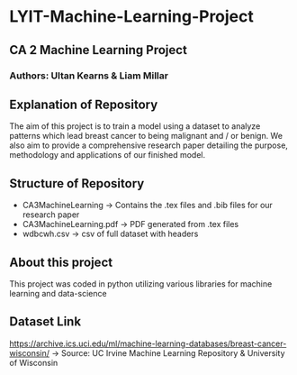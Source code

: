 # LYIT-Machine-Learning-Project

## CA 2 Machine Learning Project

### Authors: Ultan Kearns & Liam Millar

## Explanation of Repository

The aim of this project is to train a model using a dataset to analyze patterns which lead breast cancer to being malignant and / or benign.  We also aim to provide a comprehensive research paper detailing the purpose, methodology and applications of our finished model.

## Structure of Repository

* CA3MachineLearning -> Contains the .tex files and .bib files for our research paper
* CA3MachineLearning.pdf -> PDF generated from .tex files
* wdbcwh.csv -> csv of full dataset with headers


## About this project

This project was coded in python utilizing various libraries for machine learning and data-science

##  Dataset Link 

https://archive.ics.uci.edu/ml/machine-learning-databases/breast-cancer-wisconsin/ -> Source: UC Irvine Machine Learning Repository & University of Wisconsin
